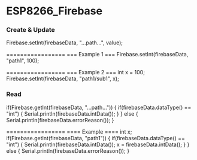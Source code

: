 # ESP8266_Firebase

### Create & Update ###
Firebase.setInt(firebaseData, "...path...", value);

=================
=== Example 1 ===
Firebase.setInt(firebaseData, "path1", 100);

=================
=== Example 2 ===
int x = 100;
Firebase.setInt(firebaseData, "path1/sub1", x);






### Read ###
if(Firebase.getInt(firebaseData, "...path...")) {
  if(firebaseData.dataType() == "int") {
    Serial.println(firebaseData.intData());
  }
}
else {
  Serial.println(firebaseData.errorReason());
}

=================
==== Example ====
int x;
if(Firebase.getInt(firebaseData, "path1")) {
  if(firebaseData.dataType() == "int") {
    Serial.println(firebaseData.intData());
    x = firebaseData.intData();
  }
}
else {
  Serial.println(firebaseData.errorReason());
}








